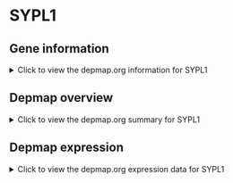 <h1>SYPL1</h1>

<h2>Gene information</h2>
<details>
  <summary>Click to view the depmap.org information for SYPL1</summary>
  <iframe src="https://depmap.org/portal/gene/SYPL1?tab=about" style="border:none;width:100%;height:800px"></iframe>
</details>

<h2>Depmap overview</h2>
<details>
  <summary>Click to view the depmap.org summary for SYPL1</summary>
  <iframe src="https://depmap.org/portal/gene/SYPL1?tab=overview" style="border:none;width:100%;height:800px"></iframe>
</details>

<h2>Depmap expression</h2>
<details>
  <summary>Click to view the depmap.org expression data for SYPL1</summary>
  <iframe src="https://depmap.org/portal/gene/SYPL1?tab=characterization" style="border:none;width:100%;height:800px"></iframe>
</details>


<!--
<h2>Reactome Pathway diagram</h2>
PNAME
-->


